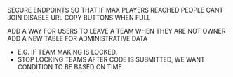 SECURE ENDPOINTS SO THAT IF MAX PLAYERS REACHED PEOPLE CANT JOIN
DISABLE URL COPY BUTTONS WHEN FULL

ADD A WAY FOR USERS TO LEAVE A TEAM WHEN THEY ARE NOT OWNER
ADD A NEW TABLE FOR ADMINISTRATIVE DATA

- E.G. IF TEAM MAKING IS LOCKED.
- STOP LOCKING TEAMS AFTER CODE IS SUBMITTED, WE WANT CONDITION TO BE BASED ON TIME
